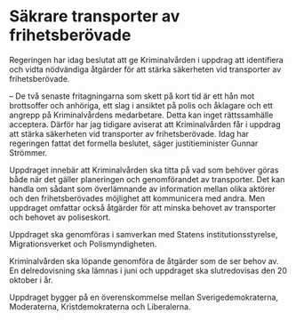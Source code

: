 # Säkrare transporter av frihetsberövade

Regeringen har idag beslutat att ge Kriminalvården i uppdrag att identifiera och vidta nödvändiga åtgärder för att stärka säkerheten vid transporter av frihetsberövade.

– De två senaste fritagningarna som skett på kort tid är ett hån mot brottsoffer och anhöriga, ett slag i ansiktet på polis och åklagare och ett angrepp på Kriminalvårdens medarbetare. Detta kan inget rättssamhälle acceptera. Därför har jag tidigare aviserat att Kriminalvården får i uppdrag att stärka säkerheten vid transporter av frihetsberövade. Idag har regeringen fattat det formella beslutet, säger justitieminister Gunnar Strömmer.

Uppdraget innebär att Kriminalvården ska titta på vad som behöver göras både när det gäller planeringen och genomförandet av transporter. Det kan handla om sådant som överlämnande av information mellan olika aktörer och den frihetsberövades möjlighet att kommunicera med andra. Men uppdraget omfattar också åtgärder för att minska behovet av transporter och behovet av poliseskort.

Uppdraget ska genomföras i samverkan med Statens institutionsstyrelse, Migrationsverket och Polismyndigheten.

Kriminalvården ska löpande genomföra de åtgärder som de ser behov av. En delredovisning ska lämnas i juni och uppdraget ska slutredovisas den 20 oktober i år.

Uppdraget bygger på en överenskommelse mellan Sverigedemokraterna, Moderaterna, Kristdemokraterna och Liberalerna.
